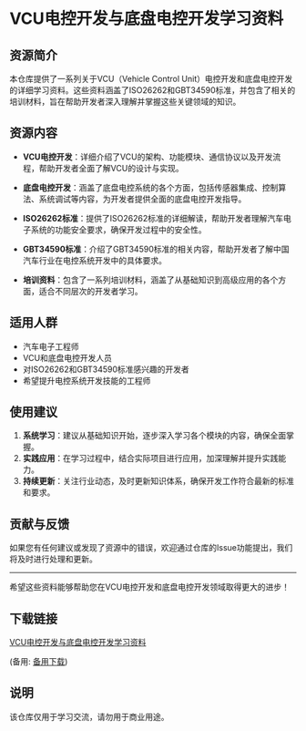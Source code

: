 # VCU电控开发与底盘电控开发学习资料

## 资源简介

本仓库提供了一系列关于VCU（Vehicle Control Unit）电控开发和底盘电控开发的详细学习资料。这些资料涵盖了ISO26262和GBT34590标准，并包含了相关的培训材料，旨在帮助开发者深入理解并掌握这些关键领域的知识。

## 资源内容

- **VCU电控开发**：详细介绍了VCU的架构、功能模块、通信协议以及开发流程，帮助开发者全面了解VCU的设计与实现。
  
- **底盘电控开发**：涵盖了底盘电控系统的各个方面，包括传感器集成、控制算法、系统调试等内容，为开发者提供全面的底盘电控开发指导。

- **ISO26262标准**：提供了ISO26262标准的详细解读，帮助开发者理解汽车电子系统的功能安全要求，确保开发过程中的安全性。

- **GBT34590标准**：介绍了GBT34590标准的相关内容，帮助开发者了解中国汽车行业在电控系统开发中的具体要求。

- **培训资料**：包含了一系列培训材料，涵盖了从基础知识到高级应用的各个方面，适合不同层次的开发者学习。

## 适用人群

- 汽车电子工程师
- VCU和底盘电控开发人员
- 对ISO26262和GBT34590标准感兴趣的开发者
- 希望提升电控系统开发技能的工程师

## 使用建议

1. **系统学习**：建议从基础知识开始，逐步深入学习各个模块的内容，确保全面掌握。
2. **实践应用**：在学习过程中，结合实际项目进行应用，加深理解并提升实践能力。
3. **持续更新**：关注行业动态，及时更新知识体系，确保开发工作符合最新的标准和要求。

## 贡献与反馈

如果您有任何建议或发现了资源中的错误，欢迎通过仓库的Issue功能提出，我们将及时进行处理和更新。

---

希望这些资料能够帮助您在VCU电控开发和底盘电控开发领域取得更大的进步！

## 下载链接
[VCU电控开发与底盘电控开发学习资料](https://pan.quark.cn/s/c098450b08c9) 

(备用: [备用下载](https://pan.baidu.com/s/1wIjNsTHNeKvir_VNyCpzEw?pwd=1234))

## 说明

该仓库仅用于学习交流，请勿用于商业用途。

